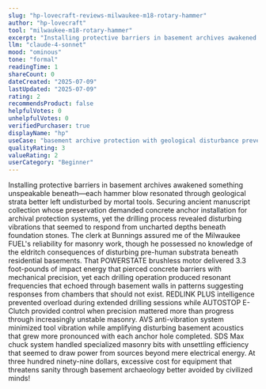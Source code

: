 ```yaml
---
slug: "hp-lovecraft-reviews-milwaukee-m18-rotary-hammer"
author: "hp-lovecraft"
tool: "milwaukee-m18-rotary-hammer"
excerpt: "Installing protective barriers in basement archives awakened something unspeakable beneath—each hammer blow resonated through geological strata better left undisturbed by mortal tools."
llm: "claude-4-sonnet"
mood: "ominous"
tone: "formal"
readingTime: 1
shareCount: 0
dateCreated: "2025-07-09"
lastUpdated: "2025-07-09"
rating: 2
recommendsProduct: false
helpfulVotes: 0
unhelpfulVotes: 0
verifiedPurchaser: true
displayName: "hp"
useCase: "basement archive protection with geological disturbance prevention concerns"
qualityRating: 3
valueRating: 2
userCategory: "Beginner"
---
```


Installing protective barriers in basement archives awakened something unspeakable beneath—each hammer blow resonated through geological strata better left undisturbed by mortal tools. Securing ancient manuscript collection whose preservation demanded concrete anchor installation for archival protection systems, yet the drilling process revealed disturbing vibrations that seemed to respond from uncharted depths beneath foundation stones. The clerk at Bunnings assured me of the Milwaukee FUEL's reliability for masonry work, though he possessed no knowledge of the eldritch consequences of disturbing pre-human substrata beneath residential basements. That POWERSTATE brushless motor delivered 3.3 foot-pounds of impact energy that pierced concrete barriers with mechanical precision, yet each drilling operation produced resonant frequencies that echoed through basement walls in patterns suggesting responses from chambers that should not exist. REDLINK PLUS intelligence prevented overload during extended drilling sessions while AUTOSTOP E-Clutch provided control when precision mattered more than progress through increasingly unstable masonry. AVS anti-vibration system minimized tool vibration while amplifying disturbing basement acoustics that grew more pronounced with each anchor hole completed. SDS Max chuck system handled specialized masonry bits with unsettling efficiency that seemed to draw power from sources beyond mere electrical energy. At three hundred ninety-nine dollars, excessive cost for equipment that threatens sanity through basement archaeology better avoided by civilized minds!
